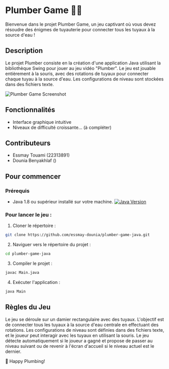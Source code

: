 # Plumber Game 👨‍🔧
Bienvenue dans le projet Plumber Game, un jeu captivant où vous devez résoudre des énigmes de tuyauterie pour connecter tous les tuyaux à la source d'eau ! 

## Description
Le projet Plumber consiste en la création d'une application Java utilisant la bibliothèque Swing pour jouer au jeu vidéo "Plumber". Le jeu est jouable entièrement à la souris, avec des rotations de tuyaux pour connecter chaque tuyau à la source d'eau. Les configurations de niveau sont stockées dans des fichiers texte.
    
![Plumber Game Screenshot](screenshots/plumber_game_screenshot.png)

## Fonctionnalités
- Interface graphique intuitive
- Niveaux de difficulté croissante... (à compléter)


## Contributeurs
- Essmay Touami (22313891)
- Dounia Benyakhlaf ()
  
## Pour commencer

### Prérequis
- Java 1.8 ou supérieur installé sur votre machine. [![Java Version](https://img.shields.io/badge/Java-1.8%2B-blue.svg)](https://www.java.com/en/download/)

### Pour lancer le jeu :
1. Cloner le répertoire :
```bash
git clone https://github.com/essmay-dounia/plumber-game-java.git
```
2. Naviguer vers le répertoire du projet :
```bash
cd plumber-game-java
```
3. Compiler le projet :
```bash
javac Main.java
```
4. Exécuter l'application : 
```bash
java Main
```



## Règles du Jeu
Le jeu se déroule sur un damier rectangulaire avec des tuyaux. 
L'objectif est de connecter tous les tuyaux à la source d'eau centrale en effectuant des rotations. 
Les configurations de niveau sont définies dans des fichiers texte, et le joueur peut interagir avec les tuyaux en utilisant la souris. 
Le jeu détecte automatiquement si le joueur a gagné et propose de passer au niveau suivant ou de revenir à l'écran d'accueil si le niveau actuel est le dernier.


🔧 Happy Plumbing!





